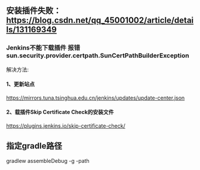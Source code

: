 ## 安装插件失败：https://blog.csdn.net/qq_45001002/article/details/131169349
### Jenkins不能下载插件 报错sun.security.provider.certpath.SunCertPathBuilderException
解决方法:
#### 1、更新站点
https://mirrors.tuna.tsinghua.edu.cn/jenkins/updates/update-center.json
#### 2、载插件Skip Certificate Check的安装文件
https://plugins.jenkins.io/skip-certificate-check/

## 指定gradle路径
gradlew assembleDebug -g -path

